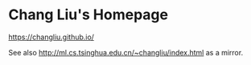 # Chang Liu's Homepage

<https://changliu.github.io/>

See also <http://ml.cs.tsinghua.edu.cn/~changliu/index.html> as a mirror.

